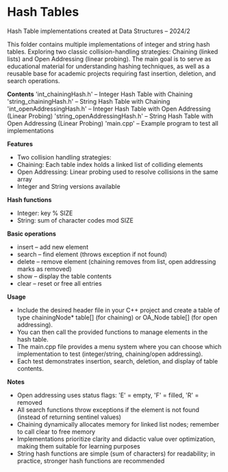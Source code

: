 # Hash Tables

Hash Table implementations created at Data Structures – 2024/2

This folder contains multiple implementations of integer and string hash tables.
Exploring two classic collision-handling strategies: Chaining (linked lists) and Open Addressing (linear probing).
The main goal is to serve as educational material for understanding hashing techniques, as well as a reusable base for academic projects requiring fast insertion, deletion, and search operations.

**Contents**
'int_chainingHash.h' – Integer Hash Table with Chaining
'string_chainingHash.h' – String Hash Table with Chaining
'int_openAddressingHash.h' – Integer Hash Table with Open Addressing (Linear Probing)
'string_openAddressingHash.h' – String Hash Table with Open Addressing (Linear Probing)
'main.cpp' – Example program to test all implementations

**Features**
- Two collision handling strategies:
- Chaining: Each table index holds a linked list of colliding elements
- Open Addressing: Linear probing used to resolve collisions in the same array
- Integer and String versions available

**Hash functions**
- Integer: key % SIZE
- String: sum of character codes mod SIZE

**Basic operations**
- insert – add new element
- search – find element (throws exception if not found)
- delete – remove element (chaining removes from list, open addressing marks as removed)
- show – display the table contents
- clear – reset or free all entries

**Usage**
- Include the desired header file in your C++ project and create a table of type chainingNode* table[] (for chaining) or OA_Node table[] (for open addressing).
- You can then call the provided functions to manage elements in the hash table.
- The main.cpp file provides a menu system where you can choose which implementation to test (integer/string, chaining/open addressing).
- Each test demonstrates insertion, search, deletion, and display of table contents.

**Notes**
- Open addressing uses status flags: 'E' = empty, 'F' = filled, 'R' = removed
- All search functions throw exceptions if the element is not found (instead of returning sentinel values)
- Chaining dynamically allocates memory for linked list nodes; remember to call clear to free memory
- Implementations prioritize clarity and didactic value over optimization, making them suitable for learning purposes
- String hash functions are simple (sum of characters) for readability; in practice, stronger hash functions are recommended
